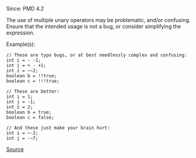 Since: PMD 4.2

The use of multiple unary operators may be problematic, and/or confusing.
Ensure that the intended usage is not a bug, or consider simplifying the expression.

Example(s):
```
// These are typo bugs, or at best needlessly complex and confusing:
int i = - -1;
int j = + - +1;
int z = ~~2;
boolean b = !!true;
boolean c = !!!true;

// These are better:
int i = 1;
int j = -1;
int z = 2;
boolean b = true;
boolean c = false;

// And these just make your brain hurt:
int i = ~-2;
int j = -~7;
```

[Source](https://pmd.github.io/pmd-5.6.1/pmd-java/rules/java/basic.html#AvoidMultipleUnaryOperators)
